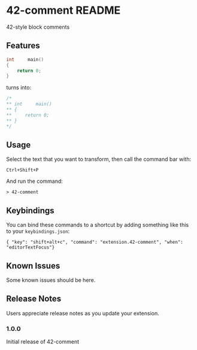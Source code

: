 # 42-comment README

42-style block comments

## Features

``` c
int     main()
{
    return 0;
}
```
turns into:

``` c
/*
** int     main()
** {
**     return 0;
** }
*/
```

## Usage
Select the text that you want to transform, then call the command bar with:

`Ctrl+Shift+P`

And run the command:

`> 42-comment`

## Keybindings
You can bind these commands to a shortcut by adding something like this to your `keybindings.json`:
```
{ "key": "shift+alt+c", "command": "extension.42-comment", "when": "editorTextFocus"}
```

## Known Issues

Some known issues should be here.

## Release Notes

Users appreciate release notes as you update your extension.

### 1.0.0

Initial release of 42-comment
